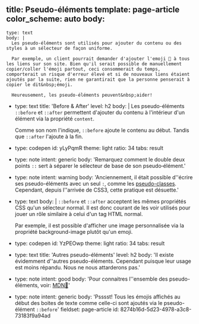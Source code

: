 title: Pseudo-éléments
template: page-article
color_scheme: auto
body:
  -
    type: text
    body: |
      Les pseudo-éléments sont utilisés pour ajouter du contenu ou des styles à un sélecteur de façon uniforme. 
      
      Par exemple, un client pourrait demander d'ajouter l'emoji 🔗 à tous les liens sur son site. Bien qu'il serait possible de manuellement copier/coller l'émoji partout, ceci consommerait du temps, comporterait un risque d'erreur élevé et si de nouveaux liens étaient ajoutés par la suite, rien ne garantirait que la personne penserait à copier le dit&nbsp;émoji. 
      
      Heureusement, les pseudo-éléments peuvent&nbsp;aider!
  -
    type: text
    title: 'Before & After'
    level: h2
    body: |
      Les pseudo-éléments `::before` et `::after` permettent d'ajouter du contenu à l'intérieur d'un élément via la propriété&nbsp;`content`. 
      
      Comme son nom l'indique, `::before` ajoute le contenu au début. Tandis que `::after` l'ajoute à la&nbsp;fin.
  -
    type: codepen
    id: yLyPqmR
    theme: light
    ratio: 34
    tabs: result
  -
    type: note
    intent: generic
    body: 'Remarquez comment le double deux points `::` sert à séparer le sélecteur de base de son&nbsp;pseudo&#8209;élément.'
  -
    type: note
    intent: warning
    body: 'Anciennement, il était possible d''écrire ses pseudo-éléments avec un seul&nbsp;`:`, comme les [pseudo-classes](./pseudo-classes). Cependant, depuis l''arrivée de CSS3, cette pratique est&nbsp;désuette.'
  -
    type: text
    body: |
      `::before` et `::after` acceptent les mêmes propriétés CSS qu'un sélecteur normal. Il est donc courant de les voir utilisés pour jouer un rôle similaire à celui d'un tag HTML normal. 
      
      Par exemple, il est possible d'afficher une image personnalisée via la propriété background-image plutôt qu'un&nbsp;emoji.
  -
    type: codepen
    id: YzPEOwp
    theme: light
    ratio: 34
    tabs: result
  -
    type: text
    title: 'Autres pseudo-éléments'
    level: h2
    body: 'Il existe évidemment d''autres pseudo-éléments. Cependant puisque leur usage est moins répandu. Nous ne nous attarderons&nbsp;pas.'
  -
    type: note
    intent: good
    body: 'Pour connaitres l''ensemble des pseudo-éléments, voir:&nbsp;[MDN🦖](https://developer.mozilla.org/fr/docs/Web/CSS/Pseudo-%C3%A9l%C3%A9ments#Liste_des_pseudo-%C3%A9l%C3%A9ments)'
  -
    type: note
    intent: generic
    body: 'Psssst! Tous les émojis affichés au début des boites de texte comme celle-ci sont ajoutés via le pseudo-élément `::before`'
fieldset: page-article
id: 8274b16d-5d23-4978-a3c8-73183f9a94ad
